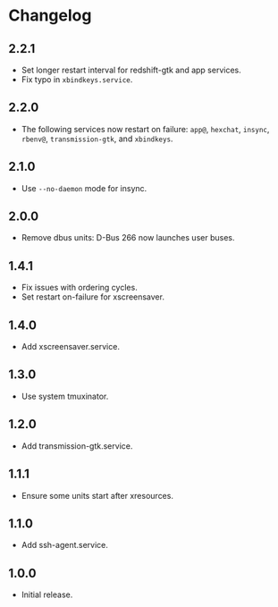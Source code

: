 # Changelog

## 2.2.1

- Set longer restart interval for redshift-gtk and app services.
- Fix typo in `xbindkeys.service`.

## 2.2.0

- The following services now restart on failure:
  `app@`, `hexchat`, `insync`, `rbenv@`, `transmission-gtk`, and `xbindkeys`.

## 2.1.0

- Use `--no-daemon` mode for insync.

## 2.0.0

- Remove dbus units: D-Bus 266 now launches user buses.

## 1.4.1

- Fix issues with ordering cycles.
- Set restart on-failure for xscreensaver.

## 1.4.0

- Add xscreensaver.service.

## 1.3.0

- Use system tmuxinator.

## 1.2.0

- Add transmission-gtk.service.

## 1.1.1

- Ensure some units start after xresources.

## 1.1.0

- Add ssh-agent.service.

## 1.0.0

- Initial release.
